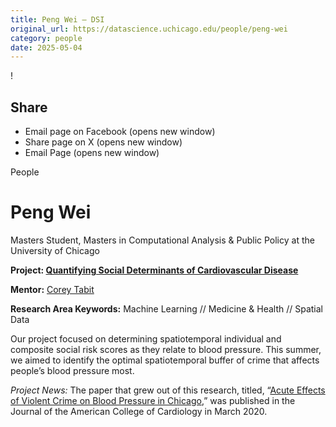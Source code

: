 ```yaml
---
title: Peng Wei – DSI
original_url: https://datascience.uchicago.edu/people/peng-wei
category: people
date: 2025-05-04
---
```


<!-- Table-like structure detected -->

!

## Share

* Email page on Facebook (opens new window)
* Share page on X (opens new window)
* Email Page (opens new window)

<!-- Table-like structure detected -->

People

# Peng Wei

Masters Student, Masters in Computational Analysis & Public Policy at the University of Chicago

**Project: [Quantifying Social Determinants of Cardiovascular Disease](/research/quantifying-social-determinants-of-cardiovascular-disease/)**

**Mentor:** [Corey Tabit](https://www.uchicagomedicine.org/find-a-physician/physician/corey-tabit)

**Research Area Keywords:** Machine Learning // Medicine & Health // Spatial Data

Our project focused on determining spatiotemporal individual and composite social risk scores as they relate to blood pressure. This summer, we aimed to identify the optimal spatiotemporal buffer of crime that affects people’s blood pressure most.

*Project News:* The paper that grew out of this research, titled, “[Acute Effects of Violent Crime on Blood Pressure in Chicago](https://www.onlinejacc.org/content/75/11_Supplement_1/1844.abstract),” was published in the Journal of the American College of Cardiology in March 2020.